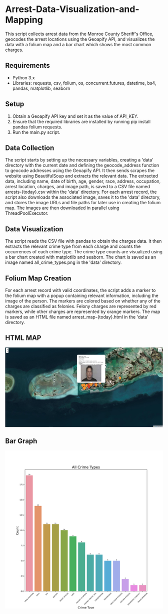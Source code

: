 # Arrest-Data-Visualization-and-Mapping
 
This script collects arrest data from the Monroe County Sheriff's Office, geocodes the arrest locations using the Geoapify API, and visualizes the data with a folium map and a bar chart which shows the most common charges.

## Requirements
- Python 3.x
- Libraries: requests, csv, folium, os, concurrent.futures, datetime, bs4, pandas, matplotlib, seaborn

## Setup
1. Obtain a Geoapify API key and set it as the value of API_KEY.
2. Ensure that the required libraries are installed by running pip install pandas folium requests.
3. Run the main.py script.

## Data Collection
The script starts by setting up the necessary variables, creating a 'data' directory with the current date and defining the geocode_address function to geocode addresses using the Geoapify API.
It then sends scrapes the website using BeautifulSoup and extracts the relevant data.
The extracted data, including name, date of birth, age, gender, race, address, occupation, arrest location, charges, and image path, is saved to a CSV file named arrests-{today}.csv within the 'data' directory.
For each arrest record, the script also downloads the associated image, saves it to the 'data' directory, and stores the image URLs and file paths for later use in creating the folium map.
The images are then downloaded in parallel using ThreadPoolExecutor.

## Data Visualization
The script reads the CSV file with pandas to obtain the charges data.
It then extracts the relevant crime type from each charge and counts the occurrences of each crime type.
The crime type counts are visualized using a bar chart created with matplotlib and seaborn. The chart is saved as an image named all_crime_types.png in the 'data' directory.

## Folium Map Creation
For each arrest record with valid coordinates, the script adds a marker to the folium map with a popup containing relevant information, including the image of the person.
The markers are colored based on whether any of the charges are classified as felonies. Felony charges are represented by red markers, while other charges are represented by orange markers.
The map is saved as an HTML file named arrest_map-{today}.html in the 'data' directory.

## HTML MAP
![Screenshot](map1.png)

## Bar Graph
![Screenshot](all_crime_types.png)

